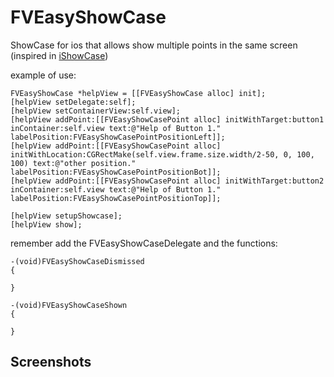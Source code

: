 # FVEasyShowCase
ShowCase for ios that allows show multiple points in the same screen (inspired in [iShowCase](https://github.com/rahuliyer95/iShowcase))

example of use:

    FVEasyShowCase *helpView = [[FVEasyShowCase alloc] init];
    [helpView setDelegate:self];
    [helpView setContainerView:self.view];
    [helpView addPoint:[[FVEasyShowCasePoint alloc] initWithTarget:button1 inContainer:self.view text:@"Help of Button 1." labelPosition:FVEasyShowCasePointPositionLeft]];
    [helpView addPoint:[[FVEasyShowCasePoint alloc] initWithLocation:CGRectMake(self.view.frame.size.width/2-50, 0, 100, 100) text:@"other position." labelPosition:FVEasyShowCasePointPositionBot]];
    [helpView addPoint:[[FVEasyShowCasePoint alloc] initWithTarget:button2 inContainer:self.view text:@"Help of Button 1." labelPosition:FVEasyShowCasePointPositionTop]];
    
    [helpView setupShowcase];
    [helpView show];
    
remember add the FVEasyShowCaseDelegate and the functions:
    
    -(void)FVEasyShowCaseDismissed
    {
    
    }

    -(void)FVEasyShowCaseShown
    {
    
    }
    
    
## Screenshots
    
